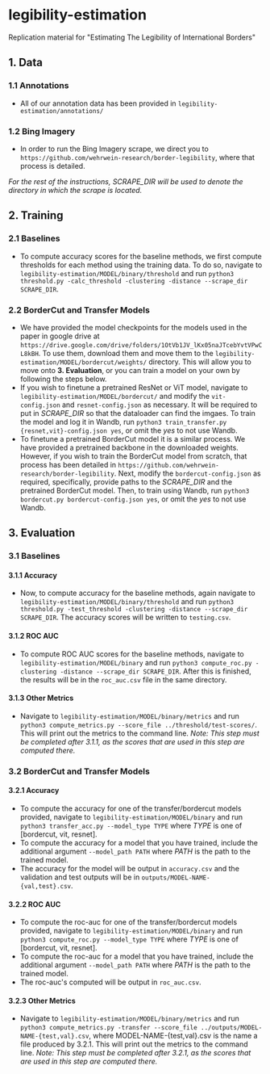 # legibility-estimation
Replication material for "Estimating The Legibility of International Borders"

## 1. Data

### 1.1 Annotations
* All of our annotation data has been provided in `legibility-estimation/annotations/`

### 1.2 Bing Imagery
* In order to run the Bing Imagery scrape, we direct you to `https://github.com/wehrwein-research/border-legibility`, where that process is detailed.

*For the rest of the instructions, SCRAPE_DIR will be used to denote the directory in which the scrape is located.*

## 2. Training

### 2.1 Baselines
* To compute accuracy scores for the baseline methods, we first compute thresholds for each method using the training data. To do so, navigate to `legibility-estimation/MODEL/binary/threshold` and run `python3 threshold.py -calc_threshold -clustering -distance --scrape_dir SCRAPE_DIR`.

### 2.2 BorderCut and Transfer Models
* We have provided the model checkpoints for the models used in the paper in google drive at `https://drive.google.com/drive/folders/1OtVb1JV_lKx05naJTcebYvtVPwCL8kBH`. To use them, download them and move them to the `legibility-estimation/MODEL/bordercut/weights/` directory. This will allow you to move onto **3. Evaluation**, or you can train a model on your own by following the steps below.
* If you wish to finetune a pretrained ResNet or ViT model, navigate to `legibility-estimation/MODEL/bordercut/` and modify the `vit-config.json` and `resnet-config.json` as necessary. It will be required to put in *SCRAPE_DIR* so that the dataloader can find the imgaes. To train the model and log it in Wandb, run `python3 train_transfer.py {resnet,vit}-config.json yes`, or omit the *yes* to not use Wandb.
* To finetune a pretrained BorderCut model it is a similar process. We have provided a pretrained backbone in the downloaded weights. However, if you wish to train the BorderCut model from scratch, that process has been detailed in `https://github.com/wehrwein-research/border-legibility`. Next, modify the `bordercut-config.json` as required, specifically, provide paths to the *SCRAPE_DIR* and the pretrained BorderCut model. Then, to train using Wandb, run `python3 bordercut.py bordercut-config.json yes`, or omit the *yes* to not use Wandb.

## 3. Evaluation

### 3.1 Baselines

#### 3.1.1 Accuracy
* Now, to compute accuracy for the baseline methods, again navigate to `legibility-estimation/MODEL/binary/threshold` and run `python3 threshold.py -test_threshold -clustering -distance --scrape_dir SCRAPE_DIR`. The accuracy scores will be written to `testing.csv`.
#### 3.1.2 ROC AUC
* To compute ROC AUC scores for the baseline methods, navigate to `legibility-estimation/MODEL/binary` and run `python3 compute_roc.py -clustering -distance --scrape_dir SCRAPE_DIR`. After this is finished, the results will be in the `roc_auc.csv` file in the same directory.

#### 3.1.3 Other Metrics
* Navigate to `legibility-estimation/MODEL/binary/metrics` and run `python3 compute_metrics.py --score_file ../threshold/test-scores/`. This will print out the metrics to the command line. *Note: This step must be completed after 3.1.1, as the scores that are used in this step are computed there.*

### 3.2 BorderCut and Transfer Models

#### 3.2.1 Accuracy
* To compute the accuracy for one of the transfer/bordercut models provided, navigate to `legibility-estimation/MODEL/binary` and run `python3 transfer_acc.py --model_type TYPE` where *TYPE* is one of [bordercut, vit, resnet].
* To compute the accuracy for a model that you have trained, include the additional argument `--model_path PATH` where *PATH* is the path to the trained model.
* The accuracy for the model will be output in `accuracy.csv` and the validation and test outputs will be in `outputs/MODEL-NAME-{val,test}.csv`.

#### 3.2.2 ROC AUC
* To compute the roc-auc for one of the transfer/bordercut models provided, navigate to `legibility-estimation/MODEL/binary` and run `python3 compute_roc.py --model_type TYPE` where *TYPE* is one of [bordercut, vit, resnet].
* To compute the roc-auc for a model that you have trained, include the additional argument `--model_path PATH` where *PATH* is the path to the trained model.
* The roc-auc's computed will be output in `roc_auc.csv`.

#### 3.2.3 Other Metrics
* Navigate to `legibility-estimation/MODEL/binary/metrics` and run `python3 compute_metrics.py -transfer --score_file ../outputs/MODEL-NAME-{test,val}.csv`, where MODEL-NAME-{test,val}.csv is the name a file produced by 3.2.1. This will print out the metrics to the command line. *Note: This step must be completed after 3.2.1, as the scores that are used in this step are computed there.*
